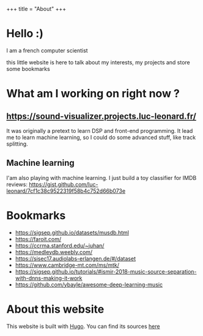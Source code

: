+++
title = "About"
+++

# Hello :)

I am a french computer scientist

this little website is here to talk about my interests, my projects and store some bookmarks


# What am I working on right now ?

## https://sound-visualizer.projects.luc-leonard.fr/ 


It was originally a pretext to learn DSP and front-end programming.
It lead me to learn machine learning, so I could do some advanced stuff, like track splitting.

## Machine learning
I'am also playing with machine learning. I just build a toy classifier for IMDB reviews:
https://gist.github.com/luc-leonard/7cf1c38c9522319f58b4c752d66b073e


# Bookmarks

* https://sigsep.github.io/datasets/musdb.html
* https://faroit.com/
* https://ccrma.stanford.edu/~juhan/
* https://medleydb.weebly.com/
* https://sisec17.audiolabs-erlangen.de/#/dataset
* https://www.cambridge-mt.com/ms/mtk/
* https://sigsep.github.io/tutorials/#ismir-2018-music-source-separation-with-dnns-making-it-work
* https://github.com/ybayle/awesome-deep-learning-music



# About this website

This website is built with [Hugo](https://gohugo.io/).
You can find its sources [here](https://github.com/luc-leonard/homepage)